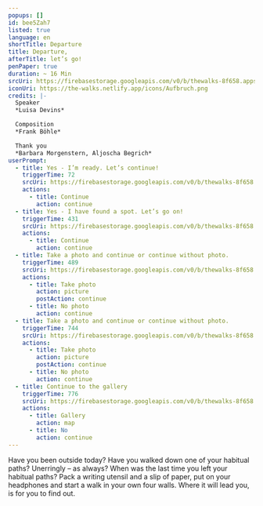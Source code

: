 ```yaml
---
popups: []
id: bee5Zah7
listed: true
language: en
shortTitle: Departure
title: Departure,
afterTitle: let’s go!
penPaper: true
duration: ~ 16 Min
srcUri: https://firebasestorage.googleapis.com/v0/b/thewalks-8f658.appspot.com/o/mp3%2Fv0%2Fen_bee5Zah7%2Fen_bee5Zah7.mp3?alt=media&token=f9392f56-8d77-41e1-8e07-3d6a61850e6f
iconUri: https://the-walks.netlify.app/icons/Aufbruch.png
credits: |-
  Speaker
  *Luisa Devins*

  Composition
  *Frank Böhle*

  Thank you
  *Barbara Morgenstern, Aljoscha Begrich*
userPrompt:
  - title: Yes - I’m ready. Let’s continue!
    triggerTime: 72
    srcUri: https://firebasestorage.googleapis.com/v0/b/thewalks-8f658.appspot.com/o/mp3%2Fv0%2Fde_bee5Zah7%2Fde_bee5Zah7_loop_1.mp3?alt=media&token=61c4d8ff-7332-4b83-8ca9-d0951f94261c
    actions:
      - title: Continue
        action: continue
  - title: Yes - I have found a spot. Let’s go on!
    triggerTime: 431
    srcUri: https://firebasestorage.googleapis.com/v0/b/thewalks-8f658.appspot.com/o/mp3%2Fv0%2Fde_bee5Zah7%2Fde_bee5Zah7_loop_2.mp3?alt=media&token=5cc78231-0772-44cb-b4bb-7efd873ad045
    actions:
      - title: Continue
        action: continue
  - title: Take a photo and continue or continue without photo.
    triggerTime: 489
    srcUri: https://firebasestorage.googleapis.com/v0/b/thewalks-8f658.appspot.com/o/mp3%2Fv0%2Fde_bee5Zah7%2Fde_bee5Zah7_loop_3.mp3?alt=media&token=eee75c2a-c745-4e38-9bba-83d277346aa0
    actions:
      - title: Take photo
        action: picture
        postAction: continue
      - title: No photo
        action: continue
  - title: Take a photo and continue or continue without photo.
    triggerTime: 744
    srcUri: https://firebasestorage.googleapis.com/v0/b/thewalks-8f658.appspot.com/o/mp3%2Fv0%2Fde_bee5Zah7%2Fde_bee5Zah7_loop_4.mp3?alt=media&token=3df62014-aaec-4560-8d39-4b792913f7ce
    actions:
      - title: Take photo
        action: picture
        postAction: continue
      - title: No photo
        action: continue
  - title: Continue to the gallery
    triggerTime: 776
    srcUri: https://firebasestorage.googleapis.com/v0/b/thewalks-8f658.appspot.com/o/static%2Fmedias%2Fmulti_Zeubeel8_loop.mp3?alt=media&token=88349085-3303-48b9-bdc6-fd7b09519a26
    actions:
      - title: Gallery
        action: map
      - title: No
        action: continue
---
```

Have you been outside today? Have you walked down one of your habitual paths? Unerringly – as always? When was the last time you left your habitual paths? Pack a writing utensil and a slip of paper, put on your headphones and start a walk in your own four walls. Where it will lead you, is for you to find out.
